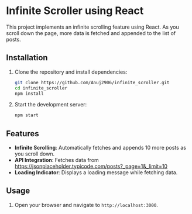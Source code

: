 # Infinite Scroller using React

This project implements an infinite scrolling feature using React. As you scroll down the page, more data is fetched and appended to the list of posts.

## Installation

1. Clone the repository and install dependencies:
    ```bash
    git clone https://github.com/Anuj2906/infinite_scroller.git
    cd infinite_scroller
    npm install
    ```

2. Start the development server:
    ```bash
    npm start
    ```

## Features

- **Infinite Scrolling**: Automatically fetches and appends 10 more posts as you scroll down.
- **API Integration**: Fetches data from https://jsonplaceholder.typicode.com/posts?_page=1&_limit=10
- **Loading Indicator**: Displays a loading message while fetching data.

## Usage

1. Open your browser and navigate to `http://localhost:3000`.
